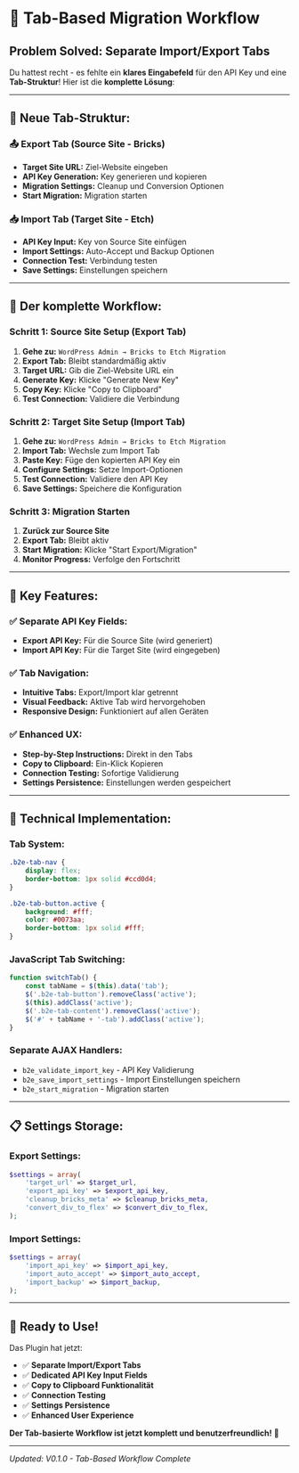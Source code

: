 # 🎯 Tab-Based Migration Workflow

## **Problem Solved: Separate Import/Export Tabs**

Du hattest recht - es fehlte ein **klares Eingabefeld** für den API Key und eine **Tab-Struktur**! Hier ist die **komplette Lösung**:

---

## **🎨 Neue Tab-Struktur:**

### **📤 Export Tab (Source Site - Bricks)**
- **Target Site URL:** Ziel-Website eingeben
- **API Key Generation:** Key generieren und kopieren
- **Migration Settings:** Cleanup und Conversion Optionen
- **Start Migration:** Migration starten

### **📥 Import Tab (Target Site - Etch)**
- **API Key Input:** Key von Source Site einfügen
- **Import Settings:** Auto-Accept und Backup Optionen
- **Connection Test:** Verbindung testen
- **Save Settings:** Einstellungen speichern

---

## **🔄 Der komplette Workflow:**

### **Schritt 1: Source Site Setup (Export Tab)**
1. **Gehe zu:** `WordPress Admin → Bricks to Etch Migration`
2. **Export Tab:** Bleibt standardmäßig aktiv
3. **Target URL:** Gib die Ziel-Website URL ein
4. **Generate Key:** Klicke "Generate New Key"
5. **Copy Key:** Klicke "Copy to Clipboard"
6. **Test Connection:** Validiere die Verbindung

### **Schritt 2: Target Site Setup (Import Tab)**
1. **Gehe zu:** `WordPress Admin → Bricks to Etch Migration`
2. **Import Tab:** Wechsle zum Import Tab
3. **Paste Key:** Füge den kopierten API Key ein
4. **Configure Settings:** Setze Import-Optionen
5. **Test Connection:** Validiere den API Key
6. **Save Settings:** Speichere die Konfiguration

### **Schritt 3: Migration Starten**
1. **Zurück zur Source Site**
2. **Export Tab:** Bleibt aktiv
3. **Start Migration:** Klicke "Start Export/Migration"
4. **Monitor Progress:** Verfolge den Fortschritt

---

## **🎯 Key Features:**

### **✅ Separate API Key Fields:**
- **Export API Key:** Für die Source Site (wird generiert)
- **Import API Key:** Für die Target Site (wird eingegeben)

### **✅ Tab Navigation:**
- **Intuitive Tabs:** Export/Import klar getrennt
- **Visual Feedback:** Aktive Tab wird hervorgehoben
- **Responsive Design:** Funktioniert auf allen Geräten

### **✅ Enhanced UX:**
- **Step-by-Step Instructions:** Direkt in den Tabs
- **Copy to Clipboard:** Ein-Klick Kopieren
- **Connection Testing:** Sofortige Validierung
- **Settings Persistence:** Einstellungen werden gespeichert

---

## **🔧 Technical Implementation:**

### **Tab System:**
```css
.b2e-tab-nav {
    display: flex;
    border-bottom: 1px solid #ccd0d4;
}

.b2e-tab-button.active {
    background: #fff;
    color: #0073aa;
    border-bottom: 1px solid #fff;
}
```

### **JavaScript Tab Switching:**
```javascript
function switchTab() {
    const tabName = $(this).data('tab');
    $('.b2e-tab-button').removeClass('active');
    $(this).addClass('active');
    $('.b2e-tab-content').removeClass('active');
    $('#' + tabName + '-tab').addClass('active');
}
```

### **Separate AJAX Handlers:**
- `b2e_validate_import_key` - API Key Validierung
- `b2e_save_import_settings` - Import Einstellungen speichern
- `b2e_start_migration` - Migration starten

---

## **📋 Settings Storage:**

### **Export Settings:**
```php
$settings = array(
    'target_url' => $target_url,
    'export_api_key' => $export_api_key,
    'cleanup_bricks_meta' => $cleanup_bricks_meta,
    'convert_div_to_flex' => $convert_div_to_flex,
);
```

### **Import Settings:**
```php
$settings = array(
    'import_api_key' => $import_api_key,
    'import_auto_accept' => $import_auto_accept,
    'import_backup' => $import_backup,
);
```

---

## **🚀 Ready to Use!**

Das Plugin hat jetzt:

- ✅ **Separate Import/Export Tabs**
- ✅ **Dedicated API Key Input Fields**
- ✅ **Copy to Clipboard Funktionalität**
- ✅ **Connection Testing**
- ✅ **Settings Persistence**
- ✅ **Enhanced User Experience**

**Der Tab-basierte Workflow ist jetzt komplett und benutzerfreundlich!** 🎉

---

*Updated: V0.1.0 - Tab-Based Workflow Complete*
